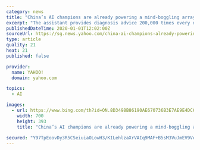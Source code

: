 ```yaml
---
category: news
title: "China’s AI champions are already powering a mind-boggling array of processes and this will rise in 2020"
excerpt: "The assistant provides diagnosis advice 200,000 times every day on average. iFlyTek’s AI tech has helped with customised education in 35,000 schools in China. Its smart education products and services now cover over 100 million students and teachers in the country. iFlyTek’s technologies also deployed in nearly 5,000 courts in China to ..."
publishedDateTime: 2020-01-01T12:02:00Z
sourceUrl: https://sg.news.yahoo.com/china-ai-champions-already-powering-055419849.html
type: article
quality: 21
heat: 21
published: false

provider:
  name: YAHOO!
  domain: yahoo.com

topics:
  - AI

images:
  - url: https://www.bing.com/th?id=ON.8D3498B86190AE670736B3E7AE9E4DC6
    width: 700
    height: 393
    title: "China’s AI champions are already powering a mind-boggling array of processes and this will rise in 2020"

secured: "Y97TpEoovDy3R5CSeiuiaOLowH3/KILehlzaXrVAIq9MAF+B5sM3VuJmEV9VesO1mMeT+M94ZHClfL066+gA6OKRvkZdDQQ5WXKiaZ+5sl3Tj8i4uAH8l+valoQhVdd9tXHc7JHt3IbN7pCuUrk5rxJAdpKQpPYW4b6cshpw9NSOYu2TM4i1BVPZF4C0gEWXaoTgMhz7WpA4aqwyPZA/mFnncjphZMZBbx7LBQE3VPIBWanSdoaz/+4TLxnV5nfFxhzprvOjz1NZQSASJZ4/oQ==;uzeFsdAggNwaqOmGQrOq1g=="
---
```



